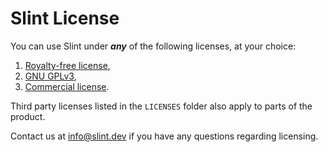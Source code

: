 <!-- Copyright © SixtyFPS GmbH <info@slint.dev> ; SPDX-License-Identifier: GPL-3.0-only OR LicenseRef-Slint-Royalty-free-2.0 OR LicenseRef-Slint-Software-3.0 -->

# Slint License

You can use Slint under ***any*** of the following licenses, at your choice:

1. [Royalty-free license](LICENSES/LicenseRef-Slint-Royalty-free-2.0.md),
2. [GNU GPLv3](LICENSES/GPL-3.0-only.txt),
3. [Commercial license](LICENSES/LicenseRef-Slint-Software-3.0.md).

Third party licenses listed in the `LICENSES` folder also apply to parts of the product.

Contact us at [info@slint.dev](mailto:info@slint.dev) if you have any questions regarding licensing.
